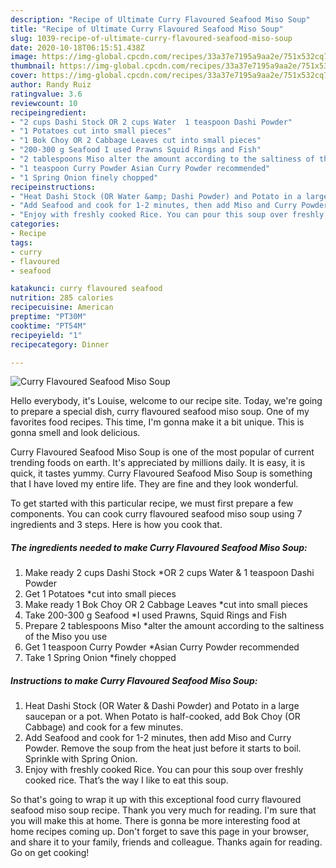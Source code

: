 ```yaml
---
description: "Recipe of Ultimate Curry Flavoured Seafood Miso Soup"
title: "Recipe of Ultimate Curry Flavoured Seafood Miso Soup"
slug: 1039-recipe-of-ultimate-curry-flavoured-seafood-miso-soup
date: 2020-10-18T06:15:51.438Z
image: https://img-global.cpcdn.com/recipes/33a37e7195a9aa2e/751x532cq70/curry-flavoured-seafood-miso-soup-recipe-main-photo.jpg
thumbnail: https://img-global.cpcdn.com/recipes/33a37e7195a9aa2e/751x532cq70/curry-flavoured-seafood-miso-soup-recipe-main-photo.jpg
cover: https://img-global.cpcdn.com/recipes/33a37e7195a9aa2e/751x532cq70/curry-flavoured-seafood-miso-soup-recipe-main-photo.jpg
author: Randy Ruiz
ratingvalue: 3.6
reviewcount: 10
recipeingredient:
- "2 cups Dashi Stock OR 2 cups Water  1 teaspoon Dashi Powder"
- "1 Potatoes cut into small pieces"
- "1 Bok Choy OR 2 Cabbage Leaves cut into small pieces"
- "200-300 g Seafood I used Prawns Squid Rings and Fish"
- "2 tablespoons Miso alter the amount according to the saltiness of the Miso you use"
- "1 teaspoon Curry Powder Asian Curry Powder recommended"
- "1 Spring Onion finely chopped"
recipeinstructions:
- "Heat Dashi Stock (OR Water &amp; Dashi Powder) and Potato in a large saucepan or a pot. When Potato is half-cooked, add Bok Choy (OR Cabbage) and cook for a few minutes."
- "Add Seafood and cook for 1-2 minutes, then add Miso and Curry Powder. Remove the soup from the heat just before it starts to boil. Sprinkle with Spring Onion."
- "Enjoy with freshly cooked Rice. You can pour this soup over freshly cooked rice. That’s the way I like to eat this soup."
categories:
- Recipe
tags:
- curry
- flavoured
- seafood

katakunci: curry flavoured seafood 
nutrition: 285 calories
recipecuisine: American
preptime: "PT30M"
cooktime: "PT54M"
recipeyield: "1"
recipecategory: Dinner

---
```



![Curry Flavoured Seafood Miso Soup](https://img-global.cpcdn.com/recipes/33a37e7195a9aa2e/751x532cq70/curry-flavoured-seafood-miso-soup-recipe-main-photo.jpg)

Hello everybody, it's Louise, welcome to our recipe site. Today, we're going to prepare a special dish, curry flavoured seafood miso soup. One of my favorites food recipes. This time, I'm gonna make it a bit unique. This is gonna smell and look delicious.



Curry Flavoured Seafood Miso Soup is one of the most popular of current trending foods on earth. It's appreciated by millions daily. It is easy, it is quick, it tastes yummy. Curry Flavoured Seafood Miso Soup is something that I have loved my entire life. They are fine and they look wonderful.


To get started with this particular recipe, we must first prepare a few components. You can cook curry flavoured seafood miso soup using 7 ingredients and 3 steps. Here is how you cook that.

<!--inarticleads1-->

##### The ingredients needed to make Curry Flavoured Seafood Miso Soup:

1. Make ready 2 cups Dashi Stock *OR 2 cups Water &amp; 1 teaspoon Dashi Powder
1. Get 1 Potatoes *cut into small pieces
1. Make ready 1 Bok Choy OR 2 Cabbage Leaves *cut into small pieces
1. Take 200-300 g Seafood *I used Prawns, Squid Rings and Fish
1. Prepare 2 tablespoons Miso *alter the amount according to the saltiness of the Miso you use
1. Get 1 teaspoon Curry Powder *Asian Curry Powder recommended
1. Take 1 Spring Onion *finely chopped




<!--inarticleads2-->

##### Instructions to make Curry Flavoured Seafood Miso Soup:

1. Heat Dashi Stock (OR Water &amp; Dashi Powder) and Potato in a large saucepan or a pot. When Potato is half-cooked, add Bok Choy (OR Cabbage) and cook for a few minutes.
1. Add Seafood and cook for 1-2 minutes, then add Miso and Curry Powder. Remove the soup from the heat just before it starts to boil. Sprinkle with Spring Onion.
1. Enjoy with freshly cooked Rice. You can pour this soup over freshly cooked rice. That’s the way I like to eat this soup.




So that's going to wrap it up with this exceptional food curry flavoured seafood miso soup recipe. Thank you very much for reading. I'm sure that you will make this at home. There is gonna be more interesting food at home recipes coming up. Don't forget to save this page in your browser, and share it to your family, friends and colleague. Thanks again for reading. Go on get cooking!
